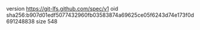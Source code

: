version https://git-lfs.github.com/spec/v1
oid sha256:b907d01edf5077432960fb03583874a69625ce05f6243d74e173f0d691248838
size 548
